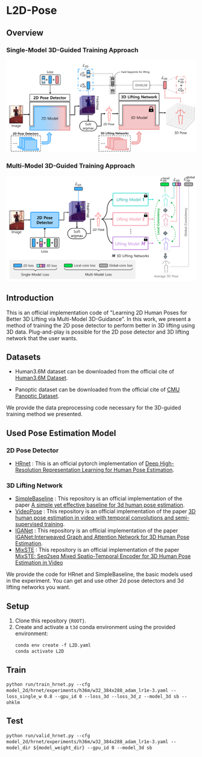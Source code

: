 # L2D-Pose

## Overview

### Single-Model 3D-Guided Training Approach
![image](./images/overview1.png)

### Multi-Model 3D-Guided Training Approach
![image](./images/overview2.png)

## Introduction
This is an official implementation code of "Learning 2D Human Poses for Better 3D Lifting via Multi-Model 3D-Guidance". In this work, we present a method of training the 2D pose detector to perform better in 3D lifting using 3D data. Plug-and-play is possible for the 2D pose detector and 3D lifting network that the user wants.

## Datasets
- Human3.6M dataset can be downloaded from the official cite of [Human3.6M Dataset](http://vision.imar.ro/human3.6m/description.php).

- Panoptic dataset can be downloaded from the official cite of [CMU Panoptic Dataset](http://domedb.perception.cs.cmu.edu/).
  
We provide the data preprocessing code necessary for the 3D-guided training method we presented.

## Used Pose Estimation Model

### 2D Pose Detector
- [HRnet](https://github.com/leoxiaobin/deep-high-resolution-net.pytorch) : This is an official pytorch implementation of [Deep High-Resolution Representation Learning for Human Pose Estimation](https://arxiv.org/abs/1902.09212).

### 3D Lifting Network

- [SimpleBaseline](https://github.com/una-dinosauria/3d-pose-baseline) : This repository is an official implementation of the paper [A simple yet effective baseline for 3d human pose estimation](https://arxiv.org/pdf/1705.03098.pdf).
- [VideoPose](https://github.com/facebookresearch/VideoPose3D) : This repository is an official implementation of the paper [3D human pose estimation in video with temporal convolutions and semi-supervised training](https://arxiv.org/abs/1811.11742).
- [IGANet](https://github.com/xiu-cs/IGANet) : This repository is an official implementation of the paper [IGANet:Interweaved Graph and Attention Network for 3D Human Pose Estimation](https://arxiv.org/abs/2304.14045).
- [MixSTE](https://github.com/JinluZhang1126/MixSTE) : This repository is an official implementation of the paper [MixSTE: Seq2seq Mixed Spatio-Temporal Encoder for 3D Human Pose Estimation in Video](https://arxiv.org/abs/2203.00859)
  
We provide the code for HRnet and SimpleBaseline, the basic models used in the experiment. You can get and use other 2d pose detectors and 3d lifting networks you want.

##  Setup
1. Clone this repository `{ROOT}`.
2. Create and activate a `t3d` conda environment using the provided environment:
   ```
   conda env create -f L2D.yaml
   conda activate L2D
   ```
## Train

```
python run/train_hrnet.py --cfg model_2d/hrnet/experiments/h36m/w32_384x288_adam_lr1e-3.yaml --loss_single_w 0.8 --gpu_id 0 --loss_3d --loss_3d_z --model_3d sb --ohklm 
```

## Test

```
python run/valid_hrnet.py --cfg model_2d/hrnet/experiments/h36m/w32_384x288_adam_lr1e-3.yaml --model_dir ${model_weight_dir} --gpu_id 0 --model_3d sb
```
#
